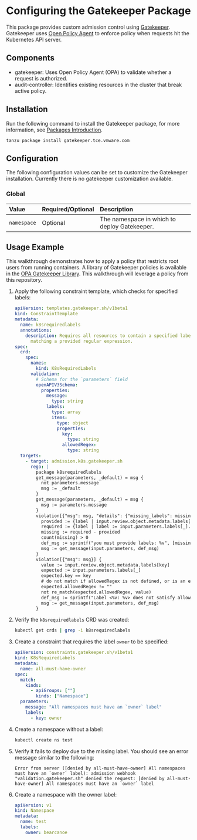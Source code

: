# Configuring the Gatekeeper Package

This package provides custom admission control using [Gatekeeper](https://github.com/open-policy-agent/gatekeeper). Gatekeeper uses [Open Policy Agent](https://www.openpolicyagent.org) to enforce policy when requests hit the Kubernetes API server.

## Components

* gatekeeper: Uses Open Policy Agent (OPA) to validate whether a request is
authorized.
* audit-controller: Identifies existing resources in the cluster that break
active policy.

## Installation
Run the following command to install the Gatekeeper package, for more information, see [Packages Introduction](packages-intro.md).

```shell
tanzu package install gatekeeper.tce.vmware.com
```

## Configuration

The following configuration values can be set to customize the Gatekeeper installation. Currently there is no gatekeeper customization available.

### Global

| Value | Required/Optional | Description |
|:-------|:-------------------|:-------------|
| `namespace` | Optional | The namespace in which to deploy Gatekeeper. |

## Usage Example

This walkthrough demonstrates how to apply a policy that restricts root users
from running containers. A library of Gatekeeper policies is available in
the [OPA Gatekeeper Library](https://github.com/open-policy-agent/gatekeeper-library).
This walkthrough will leverage a policy from this repository.

1. Apply the following constraint template, which checks for specified labels:

    ```yaml
    apiVersion: templates.gatekeeper.sh/v1beta1
    kind: ConstraintTemplate
    metadata:
      name: k8srequiredlabels
      annotations:
        description: Requires all resources to contain a specified label with a value
          matching a provided regular expression.
    spec:
      crd:
        spec:
          names:
            kind: K8sRequiredLabels
          validation:
            # Schema for the `parameters` field
            openAPIV3Schema:
              properties:
                message:
                  type: string
                labels:
                  type: array
                  items:
                    type: object
                    properties:
                      key:
                        type: string
                      allowedRegex:
                        type: string
      targets:
        - target: admission.k8s.gatekeeper.sh
          rego: |
            package k8srequiredlabels
            get_message(parameters, _default) = msg {
              not parameters.message
              msg := _default
            }
            get_message(parameters, _default) = msg {
              msg := parameters.message
            }
            violation[{"msg": msg, "details": {"missing_labels": missing}}] {
              provided := {label | input.review.object.metadata.labels[label]}
              required := {label | label := input.parameters.labels[_].key}
              missing := required - provided
              count(missing) > 0
              def_msg := sprintf("you must provide labels: %v", [missing])
              msg := get_message(input.parameters, def_msg)
            }
            violation[{"msg": msg}] {
              value := input.review.object.metadata.labels[key]
              expected := input.parameters.labels[_]
              expected.key == key
              # do not match if allowedRegex is not defined, or is an empty string
              expected.allowedRegex != ""
              not re_match(expected.allowedRegex, value)
              def_msg := sprintf("Label <%v: %v> does not satisfy allowed regex: %v", [key, value, expected.allowedRegex])
              msg := get_message(input.parameters, def_msg)
            }
    ```

1. Verify the `k8srequiredlabels` CRD was created:

    ```sh
    kubectl get crds | grep -i k8srequiredlabels
    ```

1. Create a constraint that requires the label `owner` to be specified:

    ```yaml
    apiVersion: constraints.gatekeeper.sh/v1beta1
    kind: K8sRequiredLabels
    metadata:
      name: all-must-have-owner
    spec:
      match:
        kinds:
          - apiGroups: [""]
            kinds: ["Namespace"]
      parameters:
        message: "All namespaces must have an `owner` label"
        labels:
          - key: owner
    ```

1. Create a namespace without a label:

    ```sh
    kubectl create ns test
    ```

1. Verify it fails to deploy due to the missing label. You should see an error message similar to the following:

    ```text
    Error from server ([denied by all-must-have-owner] All namespaces must have an `owner` label): admission webhook "validation.gatekeeper.sh" denied the request: [denied by all-must-have-owner] All namespaces must have an `owner` label
    ```

1. Create a namespace with the owner label:

    ```yaml
    apiVersion: v1
    kind: Namespace
    metadata:
      name: test
      labels:
        owner: bearcanoe
    ```

